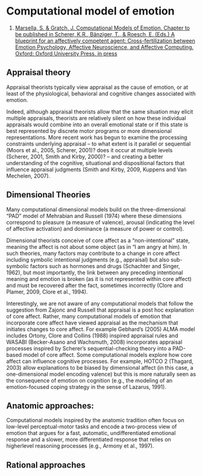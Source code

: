 # Computational model of emotion

1. [Marsella, S. & Gratch, J. Computational Models of Emotion. Chapter to be published in Scherer, K.R., Bänziger, T., & Roesch, E. (Eds.) A blueprint for an affectively competent agent: Cross-fertilization between Emotion 
Psychology, Affective Neuroscience, and Affective Computing. Oxford: Oxford University Press, in press](http://people.ict.usc.edu/~marsella/publications/MarGraPet_Review.pdf)

## Appraisal theory

Appraisal theorists typically view appraisal as the cause of emotion, or at least of the physiological, behavioral and cognitive changes associated with emotion. 

Indeed, although appraisal theorists allow that the same situation may elicit multiple appraisals, theorists are relatively silent on how these individual appraisals would combine into an overall emotional state or if this state is best represented by discrete motor programs 
or more dimensional representations. More recent work has begun to examine the processing 
constraints underlying appraisal – to what extent is it parallel or sequential (Moors et al., 2005, Scherer, 
2001)? does it occur at multiple levels (Scherer, 2001, Smith and Kirby, 2000)? – and creating a better 
understanding of the cognitive, situational and dispositional factors that influence appraisal judgments 
(Smith and Kirby, 2009, Kuppens and Van Mechelen, 2007).

## Dimensional Theories 

Many computational dimensional models build on the three-dimensional “PAD” 
model of Mehrabian and Russell (1974) where these dimensions correspond to pleasure (a measure of 
valence), arousal (indicating the level of affective activation) and dominance (a measure of power or 
control). 

Dimensional theorists conceive of core affect as a “non-intentional” state, meaning the affect 
is not about some object (as in “I am angry at him). In such theories, many factors may contribute to a 
change in core affect including symbolic intentional judgments (e.g., appraisal) but also sub-symbolic 
factors such as hormones and drugs (Schachter and Singer, 1962), but most importantly, the link 
between any preceding intentional meaning and emotion is broken (as it is not represented within core 
affect) and must be recovered after the fact, sometimes incorrectly (Clore and Plamer, 2009, Clore et al., 
1994).

Interestingly, we are not aware of any computational models that follow the 
suggestion from Zajonc and Russell that appraisal is a post hoc explanation of core affect. Rather, many 
computational models of emotion that incorporate core affect have viewed appraisal as the mechanism 
that initiates changes to core affect. For example Gebhard’s (2005) ALMA model includes Ortony, Clore 
and Collins (1988) inspired appraisal rules and WASABI (Becker-Asano and Wachsmuth, 2008) 
incorporates appraisal processes inspired by Scherer’s sequential-checking theory into a PAD-based 
model of core affect. Some computational models explore how core affect can influence cognitive 
processes. For example, HOTCO 2 (Thagard, 2003) allow explanations to be biased by dimensional affect 
(in this case, a one-dimensional model encoding valence) but this is more naturally seen as the 
consequence of emotion on cognition (e.g., the modeling of an emotion-focused coping strategy in the 
sense of Lazarus, 1991). 

## Anatomic approaches:

Computational models inspired by the anatomic tradition often focus on low-level 
perceptual-motor tasks and encode a two-process view of emotion that argues for a fast, automatic, 
undifferentiated emotional response and a slower, more differentiated response that relies on higherlevel reasoning processes (e.g., Armony et al., 1997). 

## Rational approaches
